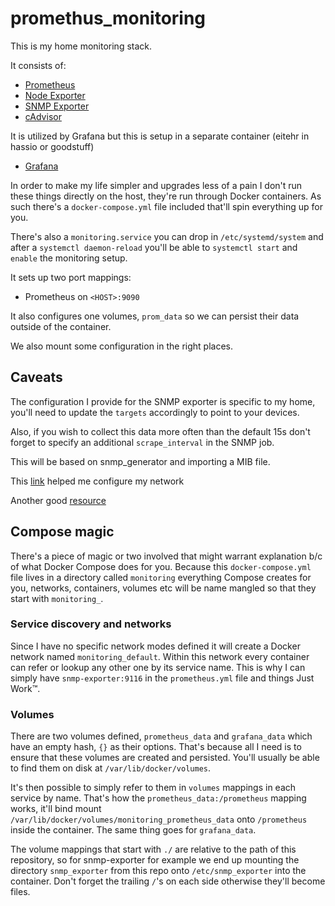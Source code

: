 # promethus_monitoring

This is my home monitoring stack.

It consists of:

  * [Prometheus](https://prometheus.io)
  * [Node Exporter](https://github.com/prometheus/node_exporter)
  * [SNMP Exporter](https://github.com/prometheus/snmp_exporter)
  * [cAdvisor](https://github.com/google/cadvisor)
  
 It is utilized by Grafana but this is setup in a separate container (eitehr in hassio or goodstuff)
  * [Grafana](http://grafana.org)

In order to make my life simpler and upgrades less of a pain I don't run these
things directly on the host, they're run through Docker containers. As such
there's a `docker-compose.yml` file included that'll spin everything up for you.

There's also a `monitoring.service` you can drop in `/etc/systemd/system` and
after a `systemctl daemon-reload` you'll be able to `systemctl start` and
`enable` the monitoring setup.

It sets up two port mappings:

  * Prometheus on `<HOST>:9090`

It also configures one volumes, `prom_data` so we can
persist their data outside of the container.

We also mount some configuration in the right places.

## Caveats

The configuration I provide for the SNMP exporter is specific to my home,
you'll need to update the `targets` accordingly to point to your devices.

Also, if you wish to collect this data more often than the default 15s don't
forget to specify an additional `scrape_interval` in the SNMP job.

This will be based on snmp_generator and importing a MIB file.

This  [link](https://brendonmatheson.com/2021/02/07/step-by-step-guide-to-connecting-prometheus-to-pfsense-via-snmp.html)
helped me configure my network

Another good [resource](https://grafana.com/blog/2022/02/01/an-advanced-guide-to-network-monitoring-with-grafana-and-prometheus/)

## Compose magic

There's a piece of magic or two involved that might warrant explanation b/c
of what Docker Compose does for you. Because this `docker-compose.yml` file
lives in a directory called `monitoring` everything Compose creates for you,
networks, containers, volumes etc will be name mangled so that they start with
`monitoring_`.

### Service discovery and networks

Since I have no specific network modes defined it will create a Docker network
named `monitoring_default`. Within this network every container can refer
or lookup any other one by its service name. This is why I can simply have
`snmp-exporter:9116` in the `prometheus.yml` file and things Just Work&#8482;.



### Volumes

There are two volumes defined, `prometheus_data` and `grafana_data` which have
an empty hash, `{}` as their options. That's because all I need is to ensure
that these volumes are created and persisted. You'll usually be able to find
them on disk at `/var/lib/docker/volumes`.

It's then possible to simply refer to them in `volumes` mappings in each
service by name. That's how the `prometheus_data:/prometheus` mapping works,
it'll bind mount `/var/lib/docker/volumes/monitoring_prometheus_data` onto
`/prometheus` inside the container. The same thing goes for `grafana_data`.

The volume mappings that start with `./` are relative to the path of this
repository, so for snmp-exporter for example we end up mounting the directory
`snmp_exporter` from this repo onto `/etc/snmp_exporter` into the container.
Don't forget the trailing `/`'s on each side otherwise they'll become files.

